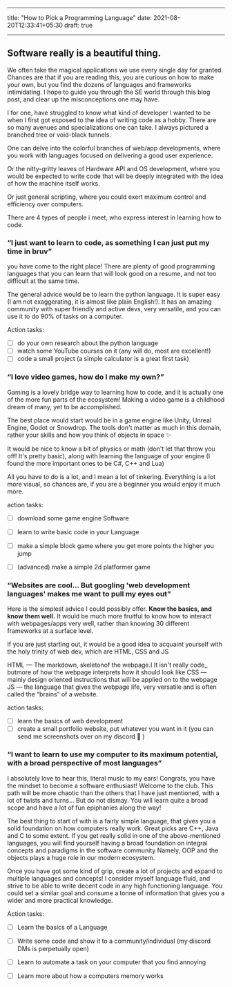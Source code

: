  ---
title: "How to Pick a Programming Language"
date: 2021-08-20T12:33:41+05:30
draft: true

---

## Software really is a beautiful thing.
We often take the magical applications we use every single day for granted. Chances are that if you are reading this, you are curious on how to make your own, but you find the dozens of languages and frameworks intimidating.
I hope to guide you through the SE world through this blog post, and clear up the misconceptions one may have.

I for one, have struggled to know what kind of developer I wanted to be when I first got exposed to the idea of writing code as a hobby. There are so many avenues and specializations one can take. I always pictured a branched tree or void-black tunnels.

One can delve into the colorful branches of web/app developments, where you work with languages focused on delivering a good user experience.

Or the nitty-gritty leaves of Hardware API and OS development, where you would be expected to write code that will be deeply integrated with the idea of how the machine itself works.

Or just general scripting, where you could exert maximum control and efficiency over computers.

There are 4 types of people i meet, who express interest in learning how to code.

### “I just want to learn to code, as something I can just put my time in bruv”
you have come to the right place! There are plenty of good programming languages that you can learn that will look good on a resume, and not too difficult at the same time.

The general advice would be to learn the python language. It is super easy (I am not exaggerating, it is almost like plain English!). It has an amazing community with super friendly and active devs, very versatile, and you can use it to do 90% of tasks on a computer.

Action tasks:
- [ ] do your own research about the python language
- [ ] watch some YouTube courses on it (any will do, most are excellent!)
- [ ] code a small project (a simple calculator is a great first task)

### “I love video games, how do I make my own?”
Gaming is a lovely bridge way to learning how to code, and it is actually one of the more fun parts of the ecosystem! Making a video game is a childhood dream of many, yet to be accomplished. 

The best place would start would be in a game engine like Unity, Unreal Engine, Godot or Snowdrop. The tools don't matter as much in this domain, rather your skills and how you think of objects in space ✨

It would be nice to know a bit of physics or math (don't let that throw you off! It's pretty basic), along with learning the language of your engine (I found the more important ones to be C#, C++ and Lua)

All you have to do is a lot, and I mean a lot of tinkering.
Everything is a lot more visual, so chances are, if you are a beginner you would enjoy it much more.

action tasks:
- [ ] download some game engine Software
- [ ] learn to write basic code in your Language
- [ ] make a simple block game where you get more points the higher you jump
- [ ] (advanced) make a simple 2d platformer game


### “Websites are cool… But googling 'web development languages' makes me want to pull my eyes out”
Here is the simplest advice I could possibly offer. **Know the basics, and know them well.** It would be much more fruitful to know how to interact with webpages/apps very well, rather than knowing 30 different frameworks at a surface level.

If you are just starting out, it would be a good idea to acquaint yourself with the holy trinity of web dev, which are HTML, CSS and JS

HTML — The markdown, skeletonof the webpage.I It isn't really code,, butmore of how the webpage interprets how it should look like
CSS — mainly design oriented instructions that will be applied on to the webpage
JS — the language that gives the webpage life, very versatile and is often called the “brains” of a website.

action tasks:
- [ ] learn the basics of web development
- [ ] create a small portfolio website, put whatever you want in it (you can send me screenshots over on my discord 🙂 )

### “I want to learn to use my computer to its maximum potential, with a broad perspective of most languages”
I absolutely love to hear this, literal music to my ears!
Congrats, you have the mindset to become a software enthusiast! Welcome to the club.
This path will be more chaotic than the others that I have just mentioned, with a lot of twists and turns… But do not dismay. You will learn quite a broad scope and have a lot of fun epiphanies along the way!

The best thing to start of with is a fairly simple language, that gives you a solid foundation on how computers really work. Great picks are C++, Java and C to some extent. 
If you get really solid in one of the above-mentioned languages, you will find yourself having a broad foundation on integral concepts and paradigms in the software community
Namely, OOP and the objects plays a huge role in our modern ecosystem.

Once you have got some kind of grip, create a lot of projects and expand to multiple languages and concepts!
I consider myself language fluid, and strive to be able to write decent code in any high functioning language.
You could set a similar goal and consume a tonne of information that gives you a wider and more practical knowledge.

Action tasks:
- [ ] Learn the basics of a Language
- [ ] Write some code and show it to a community/individual (my discord DMs is perpetually open)
- [ ] Learn to automate a task on your computer that you find annoying
- [ ] Learn more about how a computers memory works


